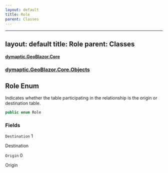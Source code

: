 ```yaml
---
layout: default
title: Role
parent: Classes
---
```

---
layout: default
title: Role
parent: Classes
---
#### [dymaptic.GeoBlazor.Core](index.html 'index')
### [dymaptic.GeoBlazor.Core.Objects](index.html#dymaptic.GeoBlazor.Core.Objects 'dymaptic.GeoBlazor.Core.Objects')

## Role Enum

Indicates whether the table participating in the relationship is the origin or destination table.

```csharp
public enum Role
```
### Fields

<a name='dymaptic.GeoBlazor.Core.Objects.Role.Destination'></a>

`Destination` 1

Destination

<a name='dymaptic.GeoBlazor.Core.Objects.Role.Origin'></a>

`Origin` 0

Origin

